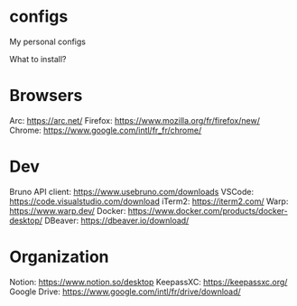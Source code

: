 # configs
My personal configs

What to install?

# Browsers
Arc: https://arc.net/
Firefox: https://www.mozilla.org/fr/firefox/new/
Chrome: https://www.google.com/intl/fr_fr/chrome/

# Dev
Bruno API client: https://www.usebruno.com/downloads
VSCode: https://code.visualstudio.com/download
iTerm2: https://iterm2.com/
Warp: https://www.warp.dev/
Docker: https://www.docker.com/products/docker-desktop/
DBeaver: https://dbeaver.io/download/

# Organization
Notion: https://www.notion.so/desktop
KeepassXC: https://keepassxc.org/
Google Drive: https://www.google.com/intl/fr/drive/download/
